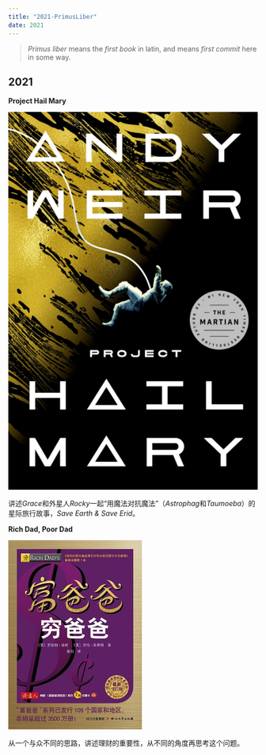 ```yaml
---
title: "2021-PrimusLiber"
date: 2021
---
```



> *Primus liber* means the *first book* in latin, and means *first commit* here in some way. 

## 2021

**Project Hail Mary**

![](./ProjectHailMary.png#center-small)

讲述*Grace*和外星人*Rocky*一起“用魔法对抗魔法”（*Astrophag*和*Taumoeba*）的星际旅行故事，*Save Earth & Save Erid*。

**Rich Dad, Poor Dad**

![](./RichDadPoorDad.jpg#center-small)

从一个与众不同的思路，讲述理财的重要性，从不同的角度再思考这个问题。
